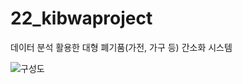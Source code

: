 # 22_kibwaproject
데이터 분석 활용한 대형 폐기품(가전, 가구 등) 간소화 시스템

![구성도](https://github.com/chaem0-0/22_kibwaproject/assets/96873719/d28982e8-6173-4ab4-a7fe-14e0ed8622a4)

